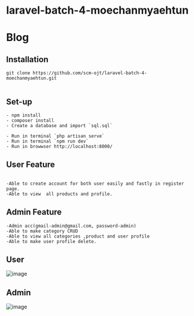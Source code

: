 # laravel-batch-4-moechanmyaehtun

# Blog

## Installation

```
git clone https://github.com/scm-ojt/laravel-batch-4-moechanmyaehtun.git


```
## Set-up
```
- npm install
- composer install
- Create a database and import `sql.sql`
```

 
```
- Run in terminal `php artisan serve`
- Run in terminal `npm run dev`
- Run in browwser http://localhost:8000/
```
## User Feature
```

-Able to create account for both user easily and fastly in register page.
-Able to view  all products and profile. 
```

## Admin Feature
```
-Admin acc(gmail-admin@gmail.com, password-admin)
-Able to make category CRUD 
-Able to view all categories ,product and user profile
-Able to make user profile delete.

```
## User

![image](https://user-images.githubusercontent.com/114456459/198935563-d5da392d-e00a-4a60-8559-b1b57c82c492.png)


## Admin

![image](https://user-images.githubusercontent.com/114456459/198935688-5a9b4290-f40d-4e07-a26d-c3f8c68036b1.png)
